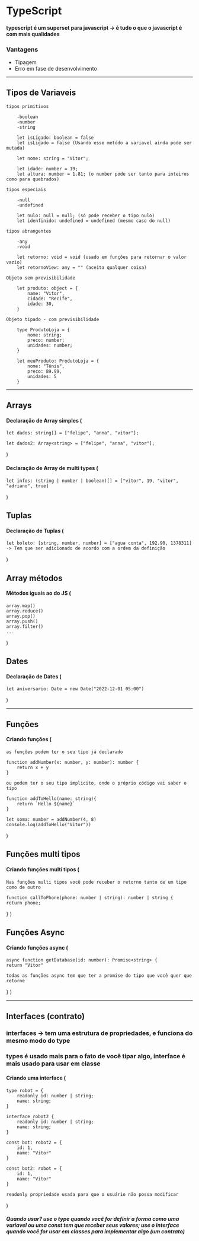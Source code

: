 # TypeScript

#### typescript é um superset para javascript -> é tudo o que o javascript é com mais qualidades

### Vantagens
- Tipagem
- Erro em fase de desenvolvimento
<hr>

## Tipos de Variaveis

    tipos primitivos

        -boolean
        -number
        -string
    
        let isLigado: boolean = false
        let isLigado = false (Usando esse metódo a variavel ainda pode ser mutada)

        let nome: string = "Vitor";

        let idade: number = 19;
        let altura: number = 1.81; (o number pode ser tanto para inteiros como para quebrados)

    tipos especiais

        -null
        -undefined

        let nulo: null = null; (só pode receber o tipo nulo)
        let idenfinido: undefined = undefined (mesmo caso do null)

    tipos abrangentes

        -any
        -void

        let retorno: void = void (usado em funções para retornar o valor vazio)
        let retornoView: any = "" (aceita qualquer coisa)

    Objeto sem previsibilidade

        let produto: object = {
            name: "Vitor",
            cidade: "Recife",
            idade: 30,
        }

    Objeto tipado - com previsibilidade

        type ProdutoLoja = {
            nome: string;
            preco: number;
            unidades: number;
        }

        let meuProduto: ProdutoLoja = {
            nome: "Tênis",
            preco: 89.99,
            unidades: 5
        }

<hr>

## Arrays

#### Declaração de Array simples (
    
    let dados: string[] = ["felipe", "anna", "vitor"];

    let dados2: Array<string> = ["felipe", "anna", "vitor"];
)

#### Declaração de Array de multi types (
    let infos: (string | number | boolean)[] = ["vitor", 19, "vitor", "adriano", true]
)

## Tuplas

#### Declaração de Tuplas (
    let boleto: [string, number, number] = ["agua conta", 192.90, 1378311] -> Tem que ser adicionado de acordo com a ordem da definição
)

## Array métodos 

#### Métodos iguais ao do JS (
    array.map()
    array.reduce()
    array.pop()
    array.push()
    array.filter()
    ...
)

## Dates

#### Declaração de Dates (
    let aniversario: Date = new Date("2022-12-01 05:00")
)

<hr>

## Funções

#### Criando funções (

    as funções podem ter o seu tipo já declarado

    function addNumber(x: number, y: number): number {
        return x + y
    }

    ou podem ter o seu tipo implicito, onde o próprio código vai saber o tipo

    function addToHello(name: string){
        return `Hello ${name}`
    }

    let soma: number = addNumber(4, 8)
    console.log(addToHello("Vitor"))
)

## Funções multi tipos

#### Criando funções multi tipos (

    Nas funções multi tipos você pode receber o retorno tanto de um tipo como de outro

    function callToPhone(phone: number | string): number | string {
    return phone;
}
)

## Funções Async

#### Criando funções async (
 
    async function getDatabase(id: number): Promise<string> {
    return "Vitor"

    todas as funções async tem que ter a promise do tipo que você quer que retorne
}
)

<hr>

## Interfaces (contrato)

### interfaces -> tem uma estrutura de propriedades, e funciona do mesmo modo do type
### types é usado mais para o fato de você tipar algo, interface é mais usado para usar em classe

#### Criando uma interface (
    type robot = {
        readonly id: number | string;
        name: string;
    }

    interface robot2 {
        readonly id: number | string;
        name: string;
    }

    const bot: robot2 = {
        id: 1,
        name: "Vitor"
    } 

    const bot2: robot = {
        id: 1,
        name: "Vitor"
    } 

    readonly propriedade usada para que o usuário não possa modificar
)

##### Quando usar? use o type quando você for definir a forma como uma variavel ou uma const tem que receber seus valores; use o interface quando você for usar em classes para implementar algo (um contrato)